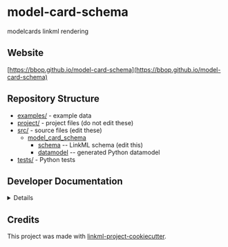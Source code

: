 # model-card-schema

modelcards linkml rendering

## Website

[https://bbop.github.io/model-card-schema](https://bbop.github.io/model-card-schema)

## Repository Structure

* [examples/](examples/) - example data
* [project/](project/) - project files (do not edit these)
* [src/](src/) - source files (edit these)
  * [model_card_schema](src/model_card_schema)
    * [schema](src/model_card_schema/schema) -- LinkML schema
      (edit this)
    * [datamodel](src/model_card_schema/datamodel) -- generated
      Python datamodel
* [tests/](tests/) - Python tests

## Developer Documentation

<details>
Use the `make` command to generate project artefacts:

* `make all`: make everything
* `make deploy`: deploys site
</details>

## Credits

This project was made with
[linkml-project-cookiecutter](https://github.com/linkml/linkml-project-cookiecutter).
